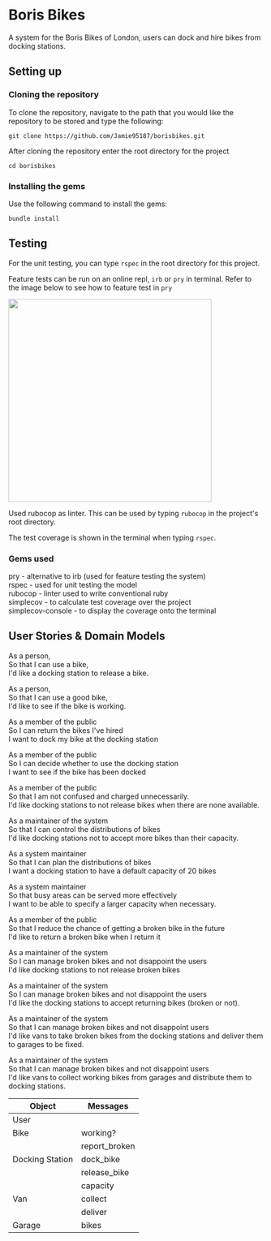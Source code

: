 # Boris Bikes

A system for the Boris Bikes of London, users can dock and hire bikes from docking stations.

## Setting up

### Cloning the repository

To clone the repository, navigate to the path that you would like the repository to be stored and type the following:

`git clone https://github.com/Jamie95187/borisbikes.git`

After cloning the repository enter the root directory for the project

`cd borisbikes`

### Installing the gems

Use the following command to install the gems:

`bundle install`

## Testing

For the unit testing, you can type `rspec` in the root directory for this project.

Feature tests can be run on an online repl, `irb` or `pry` in terminal. Refer to the image below to see how to feature test in `pry`

<img src="./images/Screen\ 2019-12-29 at 22.07.49.png" width="400"/>

Used rubocop as linter. This can be used by typing `rubocop` in the project's root directory.

The test coverage is shown in the terminal when typing `rspec`.

### Gems used

pry - alternative to irb (used for feature testing the system) <br>
rspec - used for unit testing the model <br>
rubocop - linter used to write conventional ruby <br>
simplecov - to calculate test coverage over the project <br>
simplecov-console - to display the coverage onto the terminal

## User Stories & Domain Models

As a person,<br>
So that I can use a bike,<br>
I'd like a docking station to release a bike.

As a person,<br>
So that I can use a good bike,<br>
I'd like to see if the bike is working.

As a member of the public <br>
So I can return the bikes I've hired <br>
I want to dock my bike at the docking station

As a member of the public <br>
So I can decide whether to use the docking station <br>
I want to see if the bike has been docked

As a member of the public <br>
So that I am not confused and charged unnecessarily. <br>
I'd like docking stations to not release bikes when there are none available.

As a maintainer of the system <br>
So that I can control the distributions of bikes <br>
I'd like docking stations not to accept more bikes than their capacity.

As a system maintainer <br>
So that I can plan the distributions of bikes <br>
I want a docking station to have a default capacity of 20 bikes

As a system maintainer <br>
So that busy areas can be served more effectively <br>
I want to be able to specify a larger capacity when necessary.

As a member of the public <br>
So that I reduce the chance of getting a broken bike in the future <br>
I'd like to return a broken bike when I return it

As a maintainer of the system <br>
So I can manage broken bikes and not disappoint the users <br>
I'd like docking stations to not release broken bikes

As a maintainer of the system <br>
So I can manage broken bikes and not disappoint the users <br>
I'd like the docking stations to accept returning bikes (broken or not).

As a maintainer of the system <br>
So that I can manage broken bikes and not disappoint users <br>
I'd like vans to take broken bikes from the docking stations and deliver them to garages to be fixed.

As a maintainer of the system <br>
So that I can manage broken bikes and not disappoint users <br>
I'd like vans to collect working bikes from garages and distribute them to docking stations.

| **Object** | **Messages** |
|--- | --- |
| User | |
| Bike | working? |
| | report_broken |
| Docking Station | dock_bike |
| | release_bike |
| | capacity |
| Van | collect |
| | deliver |
| Garage | bikes |
